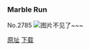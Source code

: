 ### Marble Run
No.2785
![图片不见了~~~](https://imgs.xkcd.com/comics/marble_run.png)

[原址](https://xkcd.com//2785) [下载](https://imgs.xkcd.com/comics/marble_run.png)

